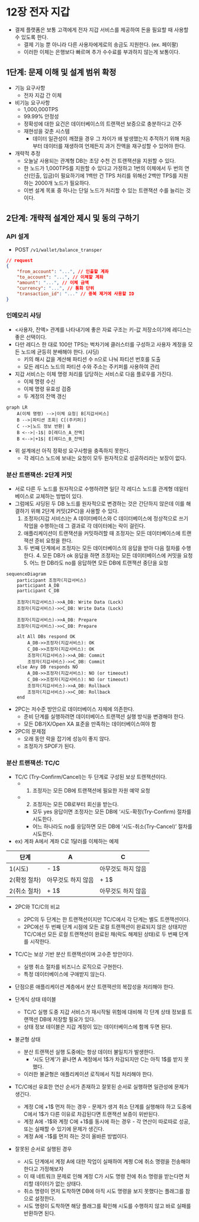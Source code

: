 # 12장 전자 지갑
- 결제 플랫폼은 보통 고객에게 전자 지갑 서비스를 제공하여 돈을 필요할 때 사용할 수 있도록 한다.
    - 결제 기능 뿐 아니라 다른 사용자에게로의 송금도 지원한다. (ex. 페이팔)
    - 이러한 이체는 은행보다 빠르며 추가 수수료를 부과하지 않는게 보통이다.

## 1단계: 문제 이해 및 설계 범위 확정

- 기능 요구사항
    - 전자 지갑 간 이체
- 비기능 요구사항
    - 1,000,000TPS
    - 99.99% 안정성
    - 정확성에 대한 요건은 데이터베이스의 트랜잭션 보증으로 충분하다고 간주
    - 재현성을 갖춘 시스템
        - 데이터 일관성이 깨졌을 경우 그 차이가 왜 발생했는지 추적하기 위해 처음부터 데이터를 재생하여 언제든지 과거 잔액을 재구성할 수 있어야 한다.
- 개략적 추정
    - 오늘날 사용되는 관계형 DB는 초당 수천 건 트랜잭션을 지원할 수 있다.
    - 한 노드가 1,000TPS를 지원할 수 있다고 가정하고 1번의 이체에서 두 번의 연산(인출, 입금)이 필요하기에 1백만 건 TPS 처리를 위해선 2백만 TPS를 지원하는 2000개 노드가 필요하다.
    - 이번 설계 목표 중 하나는 단일 노드가 처리할 수 있는 트랜잭션 수를 늘리는 것이다.

## 2단계: 개략적 설계안 제시 및 동의 구하기

### API 설계

- POST `/v1/wallet/balance_transper`

```json
// request
{
	"from_account": "...", // 인출할 계좌
	"to_account": "...", // 이체할 계좌
	"amount": "...", // 이체 금액
	"currency": "...", // 통화 단위
	"transaction_id": "..." // 중복 제거에 사용할 ID
}
```

### 인메모리 샤딩

- <사용자, 잔액> 관계를 나타내기에 좋은 자료 구조는 키-값 저장소이기에 레디스는 좋은 선택이다.
- 다만 레디스 한 대로 100만 TPS는 벅차기에 클러스터를 구성하고 사용자 계정을 모든 노드에 균등히 분배해야 한다. (샤딩)
    - 키의 해시 값을 계산해 파티션 수 n으로 나눠 파티션 번호를 도출
    - 모든 레디스 노드의 파티션 수와 주소는 주키퍼를 사용하여 관리
- 지갑 서비스는 이체 명령 처리를 담당하는 서비스로 다음 플로우를 가진다.
    - 이체 명령 수신
    - 이체 명령 유효성 검증
    - 두 계정의 잔액 갱신

```mermaid
graph LR
    A(이체 명령) -->|이체 요청| B[지갑서비스]
    B -->|파티션 조회| C[(주키퍼)]
    C -->|노드 정보 반환| B
    B <-->|-1$| D[레디스_A_잔액]
    B <-->|+1$| E[레디스_B_잔액]
```

- 위 설계에선 아직 정확성 요구사항을 충족하지 못한다.
    - 각 레디스 노드에 보내는 요청이 모두 원자적으로 성공하리라는 보장이 없다.

### 분산 트랜잭션: 2단계 커밋

- 서로 다른 두 노드를 원자적으로 수행하려면 일단 각 레디스 노드를 관계형 데잍터베이스로 교체하는 방법이 있다.
- 그럼에도 샤딩된 두 DB 노드를 원자적으로 변경하는 것은 간단하지 않은데 이를 해결하기 위해 2단계 커밋(2PC)을 사용할 수 있다.
  1. 조정자(지갑 서비스)는 A 데이터베이스와 C 데이터베이스에 정상적으로 쓰기 작업을 수행하는데 그 결과로 각 데이터에는 락이 걸린다.
  2. 애플리케이션이 트랜잭션을 커밋하려할 때 조정자는 모든 데이터베이스에 트랜잭션 준비 요청을 한다.
  3. 두 번째 단계에서 조정자는 모든 데이터베이스의 응답을 받아 다음 절차를 수행한다. 
     4. 모든 DB가 ok 응답을 하면 조정자는 모든 데이터베이스에 커밋을 요청 
     5. 어느 한 DB라도 no를 응답하면 모든 DB에 트랜잭션 중단을 요청

```mermaid
sequenceDiagram
    participant 조정자(지갑서비스)
    participant A_DB
    participant C_DB

    조정자(지갑서비스)->>A_DB: Write Data (Lock)
    조정자(지갑서비스)->>C_DB: Write Data (Lock)

    조정자(지갑서비스)->>A_DB: Prepare
    조정자(지갑서비스)->>C_DB: Prepare

    alt All DBs respond OK
        A_DB->>조정자(지갑서비스): OK
        C_DB->>조정자(지갑서비스): OK
        조정자(지갑서비스)->>A_DB: Commit
        조정자(지갑서비스)->>C_DB: Commit
    else Any DB responds NO
        A_DB->>조정자(지갑서비스): NO (or timeout)
        C_DB->>조정자(지갑서비스): NO (or timeout)
        조정자(지갑서비스)->>A_DB: Rollback
        조정자(지갑서비스)->>C_DB: Rollback
    end

```

- 2PC는 저수준 방안으로 데이터베이스 자체에 의존한다.
  - 준비 단계를 실행하려면 데이터베이스 트랜잭션 실행 방식을 변경해야 한다.
  - 모든 DB가X/Open XA 표준을 만족하는 데이터베이스여야 함
- 2PC의 문제점
  - 오래 동안 락을 잡기에 성능이 좋지 않다.
  - 조정자가 SPOF가 된다.

### 분산 트랜잭션: TC/C

- TC/C (Try-Confirm/Cancel)는 두 단계로 구성된 보상 트랜잭션이다.
  - 1) 조정자는 모든 DB에 트랜잭션에 필요한 자원 예약 요청
  - 2) 조정자는 모든 DB로부터 회신을 받는다.
    - 모두 yes 응답이면 조정자는 모든 DB에 ‘시도-확정(Try-Confirm) 절차를 시도한다.
    - 어느 하나라도 no를 응답하면 모든 DB에 ‘시도-취소(Try-Cancel)’ 절차를 시도한다.
- ex) 계좌 A에서 계좌 C로 1달러를 이체하는 예제

| 단계 | A | C |
| --- | --- | --- |
| 1(시도) | - 1$ | 아무것도 하지 않음 |
| 2(확정 절차) | 아무것도 하지 않음 | + 1$ |
| 2(취소 절차) | + 1$ | 아무것도 하지 않음 |

- 2PC와 TC/C의 비교
  - 2PC의 두 단계는 한 트랜잭션이지만 TC/C에서 각 단계는 별도 트랜잭션이다.
  - 2PC에선 두 번째 단계 시점에 모든 로컬 트랜잭션이 완료되지 않은 상태지만 TC/C에선 모든 로컬 트랜잭션이 완료된 채(락도 해제된 상태)로 두 번째 단계를 시작한다.
- TC/C는 보상 기반 분산 트랜잭션이며 고수준 방안이다.
  - 실행 취소 절차를 비즈니스 로직으로 구현한다.
  - 특정 데이터베이스에 구애받지 않는다.
- 단점으론 애플리케이션 계층에서 분산 트랜잭션의 복잡성을 처리해야 한다.

- 단계식 상태 테이블
  - TC/C 실행 도중 지갑 서비스가 재시작될 위험에 대비해 각 단계 상태 정보를 트랜잭션 DB에 저장할 필요가 있다.
  - 상태 정보 테이블은 지갑 계정이 있는 데이터베이스에 함께 두면 된다.
- 불균형 상태
  - 분산 트랜잭션 실행 도중에는 항상 데이터 불일치가 발생한다.
    - ‘시도 단계’가 끝나면 A 계정에서 1\$가 차감되지만 C는 아직 1\$를 받지 못했다.
  - 이러한 불균형은 애플리케이션 로직에서 직접 처리해야 한다.
- TC/C에선 유효한 연산 순서가 존재하고 잘못된 순서로 실행하면 일관성에 문제가 생긴다.
  - 계정 C에 +1\$ 먼저 하는 경우 -  문제가 생겨 취소 단계를 실행해야 하고 도중에 C에서 1$가 다른 이유로 차감된다면 트랜잭션 보증이 위반된다.
  - 계정 A에 -1\$와 계정 C에 +1\$를 동시에 하는 경우 - 각 연산이 따로따로 성공, 또는 실패할 수 있기에 문제가 생긴다.
  - 계정 A에 -1$를 먼저 하는 것이 올바른 방법이다.
- 잘못된 순서로 실행된 경우
  - 시도 단계에서 계정 A에 대한 작업이 실패하여 계쩡 C에 취소 명령을 전송해야 한다고 가정해보자
  - 이 때 네트워크 문제로 인해 계정 C가 시도 명령 전에 취소 명령을 받는다면 처리할 데이터가 없는 상태다.
  - 취소 명령이 먼저 도착하면 DB에 아직 시도 명령을 보지 못했다는 플래그를 참으로 설정한다.
  - 시도 명령이 도착하면 해당 플래그를 확인해 시도를 수행하지 않고 바로 실패를 반환하면 된다.
